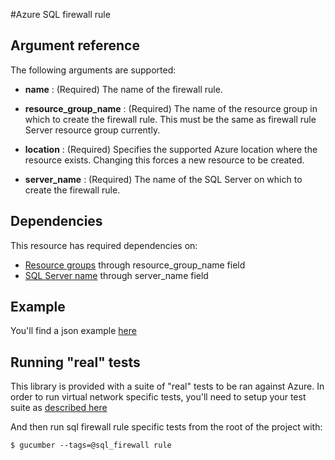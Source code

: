 #Azure SQL firewall rule


## Argument reference


The following arguments are supported:

- **name** : (Required) The name of the firewall rule.

- **resource_group_name** : (Required) The name of the resource group in which to create the firewall rule. This must be the same as firewall rule Server resource group currently.

- **location** : (Required) Specifies the supported Azure location where the resource exists. Changing this forces a new resource to be created.

- **server_name** : (Required) The name of the SQL Server on which to create the firewall rule.


## Dependencies

This resource has required dependencies on:

- [Resource groups](../resourcegroup/) through resource_group_name field
- [SQL Server name](../sqlserver/) through server_name field

## Example

You'll find a json example [here](../../../internal/definitions/db_create.json)

## Running "real" tests

This library is provided with a suite of "real" tests to be ran against Azure. In order to run virtual network specific tests, you'll need to setup your test suite as [described here](../../../internal/)

And then run sql firewall rule specific tests from the root of the project with:

```
$ gucumber --tags=@sql_firewall rule
